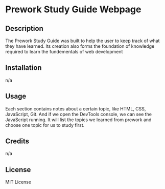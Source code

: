 # Prework Study Guide Webpage

## Description

The Prework Study Guide was built to help the user to keep track of what they have learned. Its creation also forms the foundation of knowledge required to learn the fundementals of web development

## Installation

n/a

## Usage

 Each section contains notes about a certain topic, like HTML, CSS, JavaScript, Git. And if we open the DevTools console, we can see the JavaScript running. It will list the topics we learned from prework and choose one topic for us to study first.

## Credits
n/a

## License

MIT License

